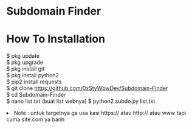 # Subdomain Finder
# How To Installation

$ pkg update<br>
$ pkg upgrade<br>
$ pkg install git<br>
$ pkg install python2<br>
$ pip2 install requests<br>
$ git clone https://github.com/0xStyWbwDev/Subdomain-Finder<br>
$ cd Subdomain-Finder<br>
$ nano list.txt (buat list webnya)
$ python2 subdo.py list.txt<br>
<li>Note : untuk targetnya ga usa kasi https:// atau http:// atau www tapi cuma site.com ya banh